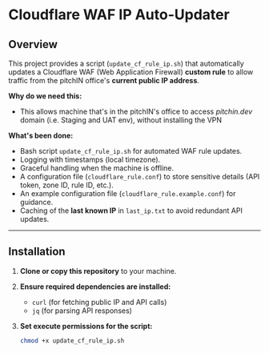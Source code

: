 # Cloudflare WAF IP Auto-Updater

## Overview

This project provides a script (`update_cf_rule_ip.sh`) that automatically updates a Cloudflare WAF (Web Application Firewall) **custom rule** to allow traffic from the pitchIN office's **current public IP address**.

**Why do we need this:**
- This allows machine that's in the pitchIN's office to access *pitchin.dev* domain (i.e. Staging and UAT env), without installing the VPN

**What's been done:**
- Bash script `update_cf_rule_ip.sh` for automated WAF rule updates.
- Logging with timestamps (local timezone).
- Graceful handling when the machine is offline.
- A configuration file (`cloudflare_rule.conf`) to store sensitive details (API token, zone ID, rule ID, etc.).
- An example configuration file (`cloudflare_rule.example.conf`) for guidance.
- Caching of the **last known IP** in `last_ip.txt` to avoid redundant API updates.

---

## Installation

1. **Clone or copy this repository** to your machine.

2. **Ensure required dependencies are installed:**
   - `curl` (for fetching public IP and API calls)
   - `jq` (for parsing API responses)

3. **Set execute permissions for the script:**
   ```bash
   chmod +x update_cf_rule_ip.sh
